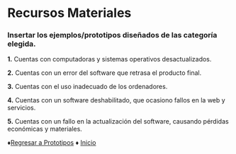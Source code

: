 # Recursos Materiales
### Insertar los ejemplos/prototipos diseñados de las categoría elegida.


**1.** Cuentas con computadoras y sistemas operativos desactualizados.

**2.** Cuentas con un error del software que retrasa el producto final.

**3.** Cuentas con el uso inadecuado de los ordenadores.

**4.** Cuentas con un software deshabilitado, que ocasiono fallos en la web y servicios.

**5.** Cuentas con un fallo en la actualización del software, causando pérdidas económicas y materiales.

♦[Regresar a Prototipos](https://github.com/Edwin-Lines/Proyecto-And-Then...-/tree/main/Documentaci%C3%B3n/7.%20Prototipos%20de%20las%20cartas "Prototipos") ♦ [Inicio](https://github.com/Edwin-Lines/Proyecto-And-Then...- "Inicio")
